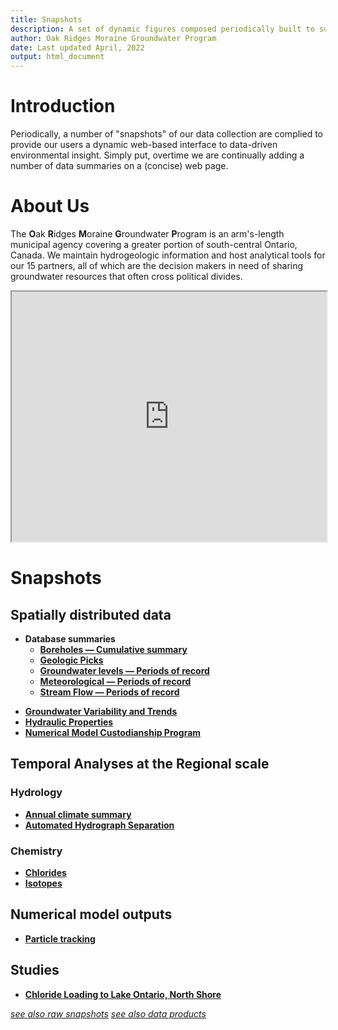 ```yaml
---
title: Snapshots
description: A set of dynamic figures composed periodically built to summarize conditions in the ORMGP area.
author: Oak Ridges Moraine Groundwater Program
date: Last updated April, 2022
output: html_document
---
```




# Introduction

Periodically, a number of "snapshots" of our data collection are complied to provide our users a dynamic web-based interface to data-driven environmental insight.  Simply put, overtime we are continually adding a number of data summaries on a (concise) web page.


# About Us

The **O**ak **R**idges **M**oraine **G**roundwater **P**rogram is an arm's-length municipal agency covering a greater portion of south-central Ontario, Canada. We maintain hydrogeologic information and host analytical tools for our 15 partners, all of which are the decision makers in need of sharing groundwater resources that often cross political divides.

<iframe src="https://golang.oakridgeswater.ca/pages/partners.html" width="100%" height="400" scrolling="no" allowfullscreen></iframe>
<br>

# Snapshots

## Spatially distributed data

* **Database summaries**
  * [**Boreholes — Cumulative summary**](md/cum-bh.html)
  * [**Geologic Picks**](md/picks.html)
  * [**Groundwater levels — Periods of record**](md/gantt-gw.html)
  * [**Meteorological — Periods of record**](md/gantt-met.html)
  * [**Stream Flow — Periods of record**](md/gantt-sw.html)
<!-- * [**Groundwater Variability**](https://golang.oakridgeswater.ca/pages/gwvar.html) — *be patient* -->
* [**Groundwater Variability and Trends**](md/gwvar.html)
* [**Hydraulic Properties**](md/hydraulicProperties.html)
* [**Numerical Model Custodianship Program**](md/numerical-model-custodianship-program.html)


## Temporal Analyses at the Regional scale

### Hydrology
* [**Annual climate summary**](md/met-annuals.html)
* [**Automated Hydrograph Separation**](md/baseflow-piechart.html)

### Chemistry
* [**Chlorides**](md/chem-chloride.html)
* [**Isotopes**](md/chem-isotopes.html)


## Numerical model outputs
* [**Particle tracking**](/interpolants/modelling/particleTracking/)


## Studies
* [**Chloride Loading to Lake Ontario, North Shore**](https://golang.oakridgeswater.ca/pages/ycdb-chloride-lake-loading.html)



[*see also raw snapshots*](https://golang.oakridgeswater.ca/pages/)
[*see also data products*](https://golang.oakridgeswater.ca/interpolants/)
